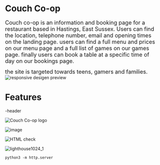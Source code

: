 # Couch Co-op

<font size="4">Couch co-op is an information and booking page for a restaurant based in Hastings, East Sussex.
 Users can find the location, telephone number, email and opening times on the landing page. users can find a full menu and prices on our menu page and a full list of games on our games page. finally users can book a table at a specific time of day on our bookings page. 
  
  the site is targeted towards teens, gamers and families.
</font> 
![responsive desigen preview](https://user-images.githubusercontent.com/97246895/153381985-58f4beaa-bef0-432a-aa2b-7ebf875902aa.jpg)

# Features 

-header 

![Couch Co-op logo](https://user-images.githubusercontent.com/97246895/153390860-8552e694-9c09-425f-94ad-11bbebeb80bb.jpg)



![image](https://user-images.githubusercontent.com/97246895/153382352-0b6bb3c3-0239-4a24-87e3-636dc3113e2b.png)

![HTML check](https://user-images.githubusercontent.com/97246895/153382013-40dcfc18-a600-4c11-bd8c-bc654e25f170.jpg)

![lighthouse1024_1](https://user-images.githubusercontent.com/97246895/153384651-0cdf4261-a86e-43aa-8e68-15d2ac90c6b4.jpg)



`python3 -m http.server`

